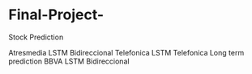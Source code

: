 # Final-Project-
Stock Prediction

Atresmedia LSTM Bidireccional
Telefonica LSTM
Telefonica Long term prediction
BBVA LSTM Bidireccional
